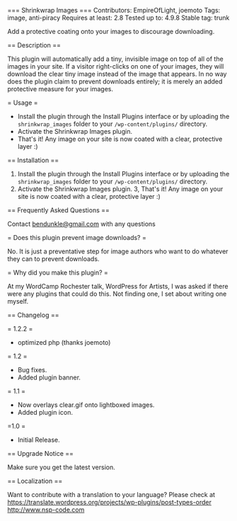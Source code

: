 === Shrinkwrap Images  ===
Contributors: EmpireOfLight, joemoto
Tags: image, anti-piracy
Requires at least: 2.8
Tested up to: 4.9.8
Stable tag: trunk


Add a protective coating onto your images to discourage downloading. 

== Description ==

This plugin will automatically add a tiny, invisible image on top of all of the images in your site. If a visitor right-clicks on one of your images, they will download the clear tiny image instead of the image that appears.
In no way does the plugin claim to prevent downloads entirely; it is merely an added protective measure for your images.

= Usage =


* Install the plugin through the Install Plugins interface or by uploading the `shrinkwrap_images` folder to your `/wp-content/plugins/` directory.
* Activate the Shrinkwrap Images plugin.
* That's it! Any image on your site is now coated with a clear, protective layer :)


== Installation ==

1. Install the plugin through the Install Plugins interface or by uploading the `shrinkwrap_images` folder to your `/wp-content/plugins/` directory.
2. Activate the Shrinkwrap Images plugin.
3, That's it! Any image on your site is now coated with a clear, protective layer :)


== Frequently Asked Questions  ==

Contact bendunkle@gmail.com with any questions

= Does this plugin prevent image downloads? =

No. It is just a preventative step for image authors who want to do whatever they can to prevent downloads.

= Why did you make this plugin? =

At my WordCamp Rochester talk, WordPress for Artists, I was asked if there were any plugins that could do this. Not finding one, I set about writing one myself.
 
 == Changelog ==

= 1.2.2 =
* optimized php (thanks joemoto)

= 1.2 =
* Bug fixes.
* Added plugin banner.

= 1.1 =
* Now overlays clear.gif onto lightboxed images.
* Added plugin icon.

=1.0 =
* Initial Release.
 
 
== Upgrade Notice ==

Make sure you get the latest version.

== Localization ==

Want to contribute with a translation to your language? Please check at https://translate.wordpress.org/projects/wp-plugins/post-types-order
http://www.nsp-code.com
